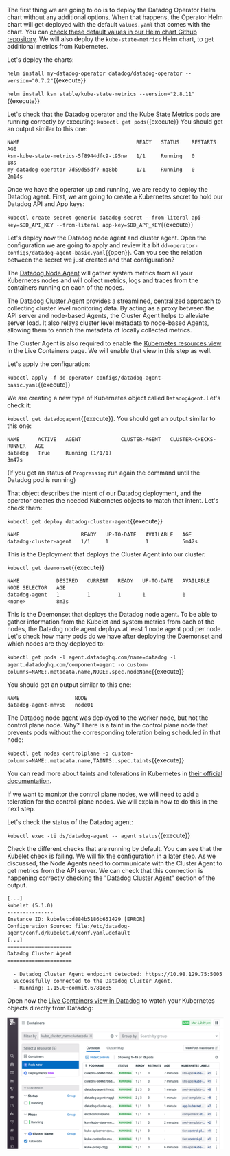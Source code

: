 The first thing we are going to do is to deploy the Datadog Operator Helm chart without any additional options. When that happens, the Operator Helm chart will get deployed with the default `values.yaml` that comes with the chart. You can [check these default values in our Helm chart Github repository](https://github.com/DataDog/helm-charts/blob/master/charts/datadog-operator/values.yaml). We will also deploy the `kube-state-metrics` Helm chart, to get additional metrics from Kubernetes.

Let's deploy the charts:

`helm install my-datadog-operator datadog/datadog-operator --version="0.7.2"`{{execute}}

`helm install ksm stable/kube-state-metrics --version="2.8.11"`{{execute}}

Let's check that the Datadog operator and the Kube State Metrics pods are running correctly by executing: `kubectl get pods`{{execute}} You should get an output similar to this one:

```
NAME                                      READY   STATUS    RESTARTS   AGE
ksm-kube-state-metrics-5f8944dfc9-t95nw   1/1     Running   0          18s
my-datadog-operator-7d59d55df7-nq8bb      1/1     Running   0          2m14s
```

Once we have the operator up and running, we are ready to deploy the Datadog agent. First, we are going to create a Kubernetes secret to hold our Datadog API and App keys:

`kubectl create secret generic datadog-secret --from-literal api-key=$DD_API_KEY --from-literal app-key=$DD_APP_KEY`{{execute}}

Let's deploy now the Datadog node agent and cluster agent. Open the configuration we are going to apply and review it a bit `dd-operator-configs/datadog-agent-basic.yaml`{{open}}. Can you see the relation between the secret we just created and that configuration?

The [Datadog Node Agent](https://docs.datadoghq.com/agent/kubernetes/) will gather system metrics from all your Kubernetes nodes and will collect metrics, logs and traces from the containers running on each of the nodes.

The [Datadog Cluster Agent](https://docs.datadoghq.com/agent/cluster_agent/) provides a streamlined, centralized approach to collecting cluster level monitoring data. By acting as a proxy between the API server and node-based Agents, the Cluster Agent helps to alleviate server load. It also relays cluster level metadata to node-based Agents, allowing them to enrich the metadata of locally collected metrics.

The Cluster Agent is also required to enable the [Kubernetes resources view](https://docs.datadoghq.com/infrastructure/livecontainers/?tab=helm#kubernetes-resources-view) in the Live Containers page. We will enable that view in this step as well.

Let's apply the configuration:

`kubectl apply -f dd-operator-configs/datadog-agent-basic.yaml`{{execute}}

We are creating a new type of Kubernetes object called `DatadogAgent`. Let's check it:

`kubectl get datadogagent`{{execute}}. You should get an output similar to this one:

```
NAME      ACTIVE   AGENT             CLUSTER-AGENT   CLUSTER-CHECKS-RUNNER   AGE
datadog   True     Running (1/1/1)                                           3m47s
```

(If you get an status of `Progressing` run again the command until the Datadog pod is running)

That object describes the intent of our Datadog deployment, and the operator creates the needed Kubernetes objects to match that intent. Let's check them:

`kubectl get deploy datadog-cluster-agent`{{execute}}

```
NAME                    READY   UP-TO-DATE   AVAILABLE   AGE
datadog-cluster-agent   1/1     1            1           5m42s
```

This is the Deployment that deploys the Cluster Agent into our cluster.

`kubectl get daemonset`{{execute}}

```
NAME            DESIRED   CURRENT   READY   UP-TO-DATE   AVAILABLE   NODE SELECTOR   AGE
datadog-agent   1         1         1       1            1           <none>          8m3s
```

This is the Daemonset that deploys the Datadog node agent. To be able to gather information from the Kubelet and system metrics from each of the nodes, the Datadog node agent deploys at least 1 node agent pod per node. Let's check how many pods do we have after deploying the Daemonset and which nodes are they deployed to:

`kubectl get pods -l agent.datadoghq.com/name=datadog -l agent.datadoghq.com/component=agent -o custom-columns=NAME:.metadata.name,NODE:.spec.nodeName`{{execute}}

You should get an output similar to this one:

```
NAME                  NODE
datadog-agent-mhv58   node01
```

The Datadog node agent was deployed to the worker node, but not the control plane node. Why? There is a taint in the control plane node that prevents pods without the corresponding toleration being scheduled in that node:

`kubectl get nodes controlplane -o custom-columns=NAME:.metadata.name,TAINTS:.spec.taints`{{execute}}

You can read more about taints and tolerations in Kubernetes in [their official documentation](https://kubernetes.io/docs/concepts/scheduling-eviction/taint-and-toleration/).

If we want to monitor the control plane nodes, we will need to add a toleration for the control-plane nodes. We will explain how to do this in the next step.

Let's check the status of the Datadog agent:

`kubectl exec -ti ds/datadog-agent -- agent status`{{execute}}

Check the different checks that are running by default. You can see that the Kubelet check is failing. We will fix the configuration in a later step. As we discussed, the Node Agents need to communicate with the Cluster Agent to get metrics from the API server. We can check that this connection is happening correctly checking the "Datadog Cluster Agent" section of the output.

```
[...]
kubelet (5.1.0)
---------------
Instance ID: kubelet:d884b5186b651429 [ERROR]
Configuration Source: file:/etc/datadog-agent/conf.d/kubelet.d/conf.yaml.default
[...]
=====================
Datadog Cluster Agent
=====================

  - Datadog Cluster Agent endpoint detected: https://10.98.129.75:5005
  Successfully connected to the Datadog Cluster Agent.
  - Running: 1.15.0+commit.6781e85
```
Open now the [Live Containers view in Datadog](https://app.datadoghq.com/orchestration/overview/pod?cols=name%2Cstatus%2Cready%2Crestarts%2Cage%2Clabels&paused=false&sort=&tags=kube_cluster_name%3Akatacoda) to watch your Kubernetes objects directly from Datadog:

![Screenshot of the Orchestration Explorer](./assets/orchestration_explorer.png)
